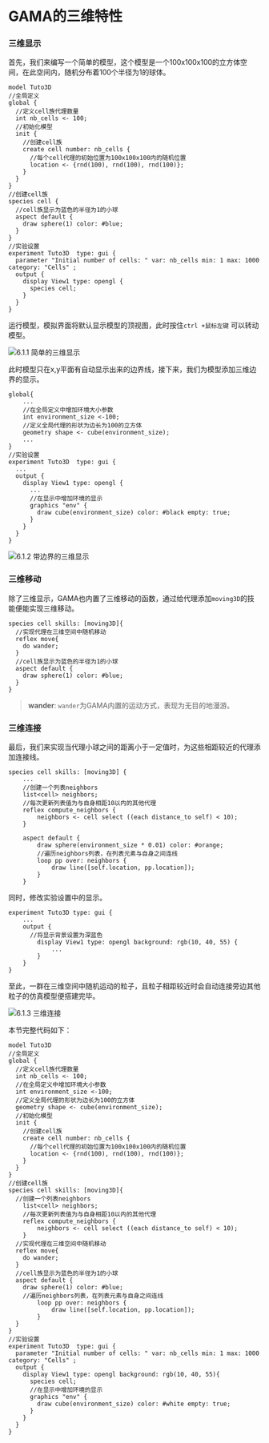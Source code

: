 # GAMA的三维特性

### 三维显示

首先，我们来编写一个简单的模型，这个模型是一个100x100x100的立方体空间，在此空间内，随机分布着100个半径为1的球体。

```text
model Tuto3D
//全局定义
global {
  //定义cell族代理数量
  int nb_cells <- 100;	
  //初始化模型
  init { 
    //创建cell族
    create cell number: nb_cells { 
      //每个cell代理的初始位置为100x100x100内的随机位置
      location <- {rnd(100), rnd(100), rnd(100)};       
    } 
  }  
} 
//创建cell族
species cell {  
  //cell族显示为蓝色的半径为1的小球                    
  aspect default {
    draw sphere(1) color: #blue;   
  }
}
//实验设置
experiment Tuto3D  type: gui {
  parameter "Initial number of cells: " var: nb_cells min: 1 max: 1000 category: "Cells" ;	
  output {
    display View1 type: opengl {
      species cell;
    }
  }
}
```

运行模型，模拟界面将默认显示模型的顶视图，此时按住`ctrl +鼠标左键` 可以转动模型。

![6.1.1 &#x7B80;&#x5355;&#x7684;&#x4E09;&#x7EF4;&#x663E;&#x793A;](../../.gitbook/assets/image%20%2832%29.png)

此时模型只在x,y平面有自动显示出来的边界线，接下来，我们为模型添加三维边界的显示。

```text
global{
    ...
    //在全局定义中增加环境大小参数
    int environment_size <-100;
    //定义全局代理的形状为边长为100的立方体
    geometry shape <- cube(environment_size);  
    ...
}
//实验设置
experiment Tuto3D  type: gui {
  ...
  output {
    display View1 type: opengl {
      ...
      //在显示中增加环境的显示
      graphics "env" {
        draw cube(environment_size) color: #black empty: true;  
      }
    }
  }
}
```







![6.1.2 &#x5E26;&#x8FB9;&#x754C;&#x7684;&#x4E09;&#x7EF4;&#x663E;&#x793A;](../../.gitbook/assets/image%20%2830%29.png)

### 三维移动

除了三维显示，GAMA也内置了三维移动的函数，通过给代理添加`moving3D`的技能便能实现三维移动。

```text
species cell skills: [moving3D]{ 
  //实现代理在三维空间中随机移动
  reflex move{
    do wander;
  } 
  //cell族显示为蓝色的半径为1的小球                    
  aspect default {
    draw sphere(1) color: #blue;   
  }
}
```

> **wander**:  `wander`为GAMA内置的运动方式，表现为无目的地漫游。

### 三维连接

最后，我们来实现当代理小球之间的距离小于一定值时，为这些相距较近的代理添加连接线。

```text
species cell skills: [moving3D] {
	...
	//创建一个列表neighbors
	list<cell> neighbors;
	//每次更新列表值为与自身相距10以内的其他代理
	reflex compute_neighbors {
		neighbors <- cell select ((each distance_to self) < 10);
	}

	aspect default {
		draw sphere(environment_size * 0.01) color: #orange;
		//遍历neighbors列表，在列表元素与自身之间连线
		loop pp over: neighbors {
			draw line([self.location, pp.location]);
		}
	}
```

同时，修改实验设置中的显示。

```text
experiment Tuto3D type: gui {
	...
	output {
	  //将显示背景设置为深蓝色
		display View1 type: opengl background: rgb(10, 40, 55) {
			...
		}
	}
}
```

至此，一群在三维空间中随机运动的粒子，且粒子相距较近时会自动连接旁边其他粒子的仿真模型便搭建完毕。

![6.1.3 &#x4E09;&#x7EF4;&#x8FDE;&#x63A5;](../../.gitbook/assets/image%20%2831%29.png)

本节完整代码如下：

```text
model Tuto3D
//全局定义
global {
  //定义cell族代理数量
  int nb_cells <- 100;
  //在全局定义中增加环境大小参数
  int environment_size <-100;
  //定义全局代理的形状为边长为100的立方体
  geometry shape <- cube(environment_size);	
  //初始化模型
  init { 
    //创建cell族
    create cell number: nb_cells { 
      //每个cell代理的初始位置为100x100x100内的随机位置
      location <- {rnd(100), rnd(100), rnd(100)};       
    } 
  }  
} 
//创建cell族
species cell skills: [moving3D]{  
  //创建一个列表neighbors
	list<cell> neighbors;
	//每次更新列表值为与自身相距10以内的其他代理
	reflex compute_neighbors {
		neighbors <- cell select ((each distance_to self) < 10);
	}  
  //实现代理在三维空间中随机移动
  reflex move{
    do wander;
  }
  //cell族显示为蓝色的半径为1的小球                    
  aspect default {
    draw sphere(1) color: #blue; 
    //遍历neighbors列表，在列表元素与自身之间连线
		loop pp over: neighbors {
			draw line([self.location, pp.location]);
		}  
  }
}
//实验设置
experiment Tuto3D  type: gui {
  parameter "Initial number of cells: " var: nb_cells min: 1 max: 1000 category: "Cells" ;	
  output {
    display View1 type: opengl background: rgb(10, 40, 55){
      species cell;
      //在显示中增加环境的显示
      graphics "env" {
        draw cube(environment_size) color: #white empty: true;  
      }
    }
  }
}
```



